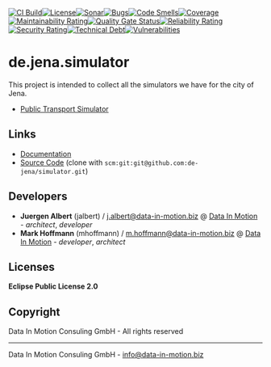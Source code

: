 [![CI Build](https://github.com/geckoprojects-org/de.jena.simulator/actions/workflows/build.yml/badge.svg)](https://github.com/geckoprojects-org/de.jena.simulator/actions/workflows/build.yml)[![License](https://github.com/geckoprojects-org/de.jena.simulator/actions/workflows/license.yml/badge.svg)](https://github.com/geckoprojects-org/de.jena.simulator/actions/workflows/license.yml )[![Sonar](https://github.com/geckoprojects-org/de.jena.simulator/actions/workflows/sonar.yml/badge.svg)](https://github.com/geckoprojects-org/de.jena.simulator/actions/workflows/sonar.yml )[![Bugs](https://sonarcloud.io/api/project_badges/measure?project=geckoprojects-org_de.jena.simulator&metric=bugs)](https://sonarcloud.io/dashboard?id=geckoprojects-org_de.jena.simulator)[![Code Smells](https://sonarcloud.io/api/project_badges/measure?project=geckoprojects-org_de.jena.simulator&metric=code_smells)](https://sonarcloud.io/dashboard?id=geckoprojects-org_de.jena.simulator)[![Coverage](https://sonarcloud.io/api/project_badges/measure?project=geckoprojects-org_de.jena.simulator&metric=coverage)](https://sonarcloud.io/dashboard?id=geckoprojects-org_de.jena.simulator)[![Maintainability Rating](https://sonarcloud.io/api/project_badges/measure?project=geckoprojects-org_de.jena.simulator&metric=sqale_rating)](https://sonarcloud.io/dashboard?id=geckoprojects-org_de.jena.simulator)[![Quality Gate Status](https://sonarcloud.io/api/project_badges/measure?project=geckoprojects-org_de.jena.simulator&metric=alert_status)](https://sonarcloud.io/dashboard?id=geckoprojects-org_de.jena.simulator)[![Reliability Rating](https://sonarcloud.io/api/project_badges/measure?project=geckoprojects-org_de.jena.simulator&metric=reliability_rating)](https://sonarcloud.io/dashboard?id=geckoprojects-org_de.jena.simulator)[![Security Rating](https://sonarcloud.io/api/project_badges/measure?project=geckoprojects-org_de.jena.simulator&metric=security_rating)](https://sonarcloud.io/dashboard?id=geckoprojects-org_de.jena.simulator)[![Technical Debt](https://sonarcloud.io/api/project_badges/measure?project=geckoprojects-org_de.jena.simulator&metric=sqale_index)](https://sonarcloud.io/dashboard?id=geckoprojects-org_de.jena.simulator)[![Vulnerabilities](https://sonarcloud.io/api/project_badges/measure?project=geckoprojects-org_de.jena.simulator&metric=vulnerabilities)](https://sonarcloud.io/dashboard?id=geckoprojects-org_de.jena.simulator)

# de.jena.simulator

This project is intended to collect all the simulators we have for the city of Jena. 

+ [Public Transport Simulator](https://github.com/de-jena/simulator/tree/main/de.jena.publictransport.simulator/README.md)

## Links

* [Documentation](https://github.com/de-jena/simulator)
* [Source Code](https://github.com/geckoprojects-org/de.jena.simulator) (clone with `scm:git:git@github.com:de-jena/simulator.git`)


## Developers

* **Juergen Albert** (jalbert) / [j.albert@data-in-motion.biz](mailto:j.albert@data-in-motion.biz) @ [Data In Motion](https://www.datainmotion.de) - *architect*, *developer*
* **Mark Hoffmann** (mhoffmann) / [m.hoffmann@data-in-motion.biz](mailto:m.hoffmann@data-in-motion.biz) @ [Data In Motion](https://www.datainmotion.de) - *developer*, *architect*

## Licenses

**Eclipse Public License 2.0**

## Copyright

Data In Motion Consuling GmbH - All rights reserved

---
Data In Motion Consuling GmbH - [info@data-in-motion.biz](mailto:info@data-in-motion.biz)
